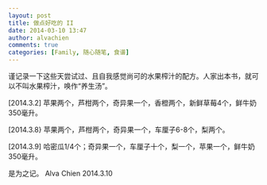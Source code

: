 ```yaml
---
layout: post
title: 做点好吃的 II
date: 2014-03-10 13:47
author: alvachien
comments: true
categories: [Family, 随心随笔, 食谱]
---
```

谨记录一下这些天尝试过、且自我感觉尚可的水果榨汁的配方。人家出本书，就可以不叫水果榨汁，唤作“养生汤”。

[2014.3.2]
苹果两个，芦柑两个，奇异果一个，香橙两个，新鲜草莓4个，鲜牛奶350毫升。

[2014.3.8}
苹果两个，芦柑两个，奇异果一个，车厘子6-8个，梨两个。

[2014.3.9]
哈密瓜1/4个；奇异果一个，车厘子十个，梨一个，苹果一个，鲜牛奶350毫升。

是为之记。
Alva Chien
2014.3.10
